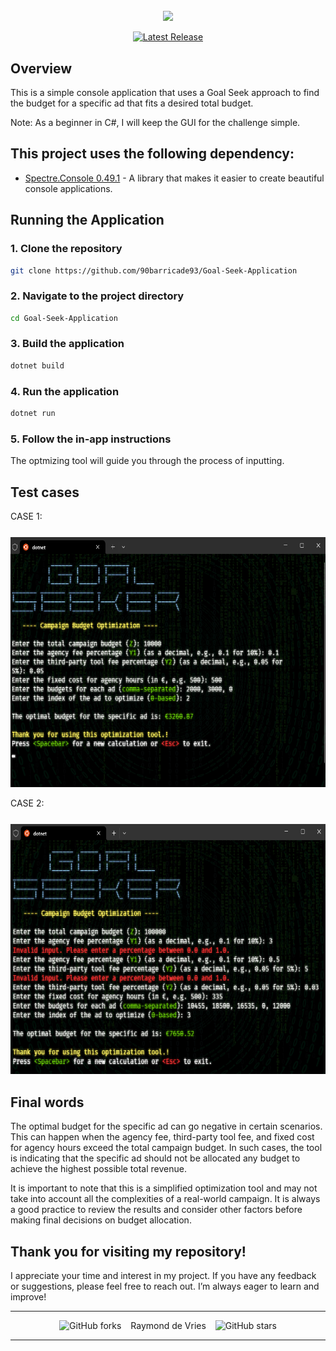 
<div style="margin-top:5%;" align="center">
<img src="https://www.marketingreport.nl/images/2023/Q4/dentsu_GreenConsumerStudy_MarketingReport_1.png" height="200">
</div>
<div align="center">

[![Latest Release](https://img.shields.io/badge/Latest%20Version-0.3.0-blue?logo=github)](https://github.com/90barricade93/Goal-Seek-Application/commits/main)
</div>

## Overview  
This is a simple console application that uses a Goal Seek approach to find the budget for a specific ad that fits a desired total budget. 

Note: As a beginner in C#, I will keep the GUI for the challenge simple.

## This project uses the following dependency:

- [Spectre.Console 0.49.1](https://github.com/spectreconsole/spectre.console) - A library that makes it easier to create beautiful console applications.

## Running the Application

### 1. Clone the repository
```sh
git clone https://github.com/90barricade93/Goal-Seek-Application
```

### 2. Navigate to the project directory
```sh
cd Goal-Seek-Application
```

### 3. Build the application
```sh
dotnet build
```

### 4. Run the application
```sh
dotnet run
```

### 5. Follow the in-app instructions
The optmizing tool will guide you through the process of inputting.

## Test cases

CASE 1:
<div style="margin-top:5%;" align="center">
<img src="case 1.png" height="400">
</div>

CASE 2:
<div style="margin-top:5%;" align="center">
<img src="case 2.png" height="400">
</div>


## Final words
The optimal budget for the specific ad can go negative in certain scenarios. This can happen when the agency fee, third-party tool fee, and fixed cost for agency hours exceed the total campaign budget. In such cases, the tool is indicating that the specific ad should not be allocated any budget to achieve the highest possible total revenue.

It is important to note that this is a simplified optimization tool and may not take into account all the complexities of a real-world campaign. It is always a good practice to review the results and consider other factors before making final decisions on budget allocation.

## Thank you for visiting my repository!
I appreciate your time and interest in my project. If you have any feedback or suggestions, please feel free to reach out. I’m always eager to learn and improve!

-------
<div align="center">

![GitHub forks](https://img.shields.io/github/forks/90barricade93/Goal-Seek-Application) &ensp; Raymond de Vries &ensp; ![GitHub stars](https://img.shields.io/github/stars/90barricade93/Goal-Seek-Application) 
</div>

--------
